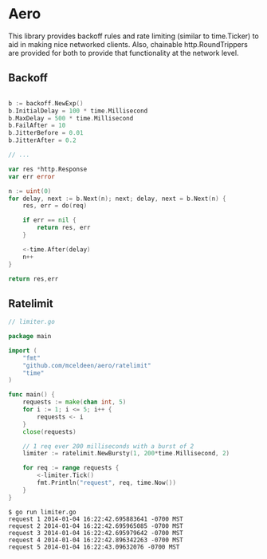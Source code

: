 Aero
==========

This library provides backoff rules and rate limiting (similar to time.Ticker) to aid in making nice networked clients. Also, chainable http.RoundTrippers are provided for both to provide that functionality at the network level.

Backoff
----------

```go

b := backoff.NewExp()
b.InitialDelay = 100 * time.Millisecond
b.MaxDelay = 500 * time.Millisecond
b.FailAfter = 10
b.JitterBefore = 0.01
b.JitterAfter = 0.2

// ...

var res *http.Response
var err error

n := uint(0)
for delay, next := b.Next(n); next; delay, next = b.Next(n) {
    res, err = do(req)

    if err == nil {
        return res, err
    }

    <-time.After(delay)
    n++
}

return res,err
```

Ratelimit
----------
```Go
// limiter.go

package main

import (
    "fmt"
    "github.com/mceldeen/aero/ratelimit"
    "time"
)

func main() {
    requests := make(chan int, 5)
    for i := 1; i <= 5; i++ {
        requests <- i
    }
    close(requests)

    // 1 req ever 200 milliseconds with a burst of 2
    limiter := ratelimit.NewBursty(1, 200*time.Millisecond, 2)

    for req := range requests {
        <-limiter.Tick()
        fmt.Println("request", req, time.Now())
    }
}
```

```Shell
$ go run limiter.go
request 1 2014-01-04 16:22:42.695883641 -0700 MST
request 2 2014-01-04 16:22:42.695965085 -0700 MST
request 3 2014-01-04 16:22:42.695979642 -0700 MST
request 4 2014-01-04 16:22:42.896342263 -0700 MST
request 5 2014-01-04 16:22:43.09632076 -0700 MST
```

